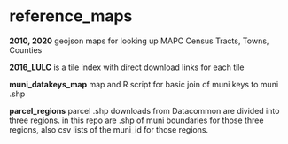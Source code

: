 # reference_maps

__2010, 2020__ geojson maps for looking up MAPC Census Tracts, Towns, Counties

__2016_LULC__ is a tile index with direct download links for each tile

__muni_datakeys_map__ map and R script for basic join of muni keys to muni .shp

__parcel_regions__  parcel .shp downloads from Datacommon are divided into three regions.  in this repo are .shp of muni boundaries for those three regions, also csv lists of the muni_id for those regions.